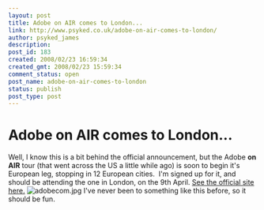 ```yaml
---
layout: post
title: Adobe on AIR comes to London...
link: http://www.psyked.co.uk/adobe-on-air-comes-to-london/
author: psyked_james
description: 
post_id: 183
created: 2008/02/23 16:59:34
created_gmt: 2008/02/23 15:59:34
comment_status: open
post_name: adobe-on-air-comes-to-london
status: publish
post_type: post
---
```


# Adobe on AIR comes to London...

Well, I know this is a bit behind the official announcement, but the Adobe **on AIR** tour (that went across the US a little while ago) is soon to begin it's European leg, stopping in 12 European cities.  I'm signed up for it, and should be attending the one in London, on the 9th April. [See the official site here.](http://onair.adobe.com/schedule/cities/london.php) ![adobecom.jpg](http://uploads.psyked.co.uk/2008/02/adobecom.jpg) I've never been to something like this before, so it should be fun.